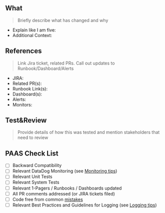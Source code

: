 <!-- Suggested PR template: Fill/delete/add 
sections as needed. Optionally delete any 
commented block.-->

What
---
>Briefly describe what has changed and why
<!--Briefly describe what you have changed 
and why.Optionally include implementation 
strategy, success criteria etc. -->
- Explain like I am five:
- Additional Context:

References
---
> Link Jira ticket, related PRs. Call out updates to Runbook/Dashboard/Alerts
<!--Copy&paste links: to Jira ticket, other 
PRs, issues, Slack conversations... For code 
bumps: link to PR, tag or GitHub 
/compare/master...master-->
- JIRA:
- Related PR(s):
- Runbook Link(s):
- Dashboard(s):
- Alerts:
- Monitors:

<!--
---
Logging and Alerting/Monitoring
> Follow logging and DataDog steps and best practices as per
- https://confluentinc.atlassian.net/wiki/spaces/CS/pages/1315673494/ElasticSearch+Logging+Tips+Conventions+and+Best+Practices
- https://confluentinc.atlassian.net/wiki/spaces/CS/pages/1449492558/Monitoring+and+Dashboards+Tips+Tricks+and+Best+Practices
-->

Test&Review
---
> Provide details of how this was tested and mention stakeholders that need to review
<!--Has it been tested? how? Copy&paste any handy instructions, steps or requirements 
that can save time to the reviewer or any reader. -->
<!-- Open questions / Follow ups -->
<!--Optional: anything open to discussion for the reviewer, out of scope, or follow ups.-->
<!--Review stakeholders -->
<!--Optional: mention stakeholders or if special context that is required to review.-->

PAAS Check List
---
- [ ] Backward Compatibility
- [ ] Relevant DataDog Monitoring (see [Monitoring tips](https://confluentinc.atlassian.net/wiki/spaces/CS/pages/1449492558/Monitoring+and+Dashboards+Tips+Tricks+and+Best+Practices))
- [ ] Relevant Unit Tests
- [ ] Relevant System Tests
- [ ] Relevant 1-Pagers / Runbooks / Dashboards updated
- [ ] All PR comments addressed (or JIRA tickets filed)
- [ ] Code free from common [mistakes](https://github.com/golang/go/wiki/CodeReviewComments)
- [ ] Relevant Best Practices and Guidelines for Logging (see [Logging tips](https://confluentinc.atlassian.net/wiki/spaces/CS/pages/1315673494/ElasticSearch+Logging+Tips+Conventions+and+Best+Practices))
